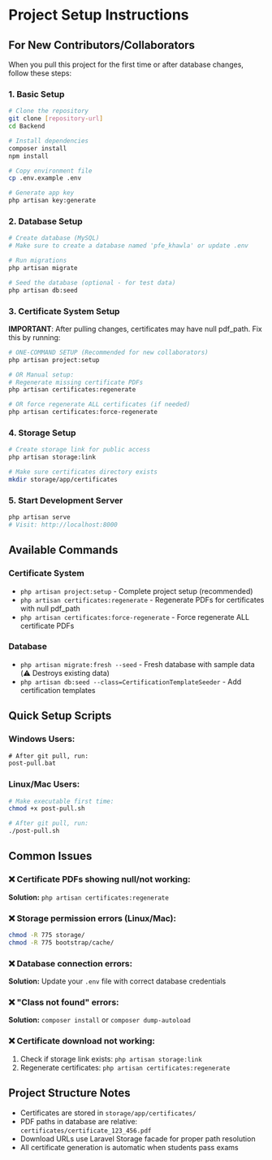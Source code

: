 # Project Setup Instructions

## For New Contributors/Collaborators

When you pull this project for the first time or after database changes, follow these steps:

### 1. Basic Setup
```bash
# Clone the repository
git clone [repository-url]
cd Backend

# Install dependencies
composer install
npm install

# Copy environment file
cp .env.example .env

# Generate app key
php artisan key:generate
```

### 2. Database Setup
```bash
# Create database (MySQL)
# Make sure to create a database named 'pfe_khawla' or update .env

# Run migrations
php artisan migrate

# Seed the database (optional - for test data)
php artisan db:seed
```

### 3. Certificate System Setup
**IMPORTANT**: After pulling changes, certificates may have null pdf_path. Fix this by running:

```bash
# ONE-COMMAND SETUP (Recommended for new collaborators)
php artisan project:setup

# OR Manual setup:
# Regenerate missing certificate PDFs
php artisan certificates:regenerate

# OR force regenerate ALL certificates (if needed)
php artisan certificates:force-regenerate
```

### 4. Storage Setup
```bash
# Create storage link for public access
php artisan storage:link

# Make sure certificates directory exists
mkdir storage/app/certificates
```

### 5. Start Development Server
```bash
php artisan serve
# Visit: http://localhost:8000
```

## Available Commands

### Certificate System
- `php artisan project:setup` - Complete project setup (recommended)
- `php artisan certificates:regenerate` - Regenerate PDFs for certificates with null pdf_path  
- `php artisan certificates:force-regenerate` - Force regenerate ALL certificate PDFs

### Database
- `php artisan migrate:fresh --seed` - Fresh database with sample data (⚠️ Destroys existing data)
- `php artisan db:seed --class=CertificationTemplateSeeder` - Add certification templates

## Quick Setup Scripts

### Windows Users:
```cmd
# After git pull, run:
post-pull.bat
```

### Linux/Mac Users:
```bash
# Make executable first time:
chmod +x post-pull.sh

# After git pull, run:
./post-pull.sh
```

## Common Issues

### ❌ Certificate PDFs showing null/not working:
**Solution:** `php artisan certificates:regenerate`

### ❌ Storage permission errors (Linux/Mac):
```bash
chmod -R 775 storage/
chmod -R 775 bootstrap/cache/
```

### ❌ Database connection errors:
**Solution:** Update your `.env` file with correct database credentials

### ❌ "Class not found" errors:
**Solution:** `composer install` or `composer dump-autoload`

### ❌ Certificate download not working:
1. Check if storage link exists: `php artisan storage:link`
2. Regenerate certificates: `php artisan certificates:regenerate`

## Project Structure Notes

- Certificates are stored in `storage/app/certificates/`
- PDF paths in database are relative: `certificates/certificate_123_456.pdf`
- Download URLs use Laravel Storage facade for proper path resolution
- All certificate generation is automatic when students pass exams